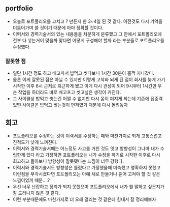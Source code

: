 ## portfolio

- 오늘로 포트폴리오를 고치고 ? 만든지 한 3~4일 된 것 같다. 이전것도 다시 기억을 더듬어가며 쓸 것이기 때문에 아마 정확할 것이다.
- 이력서와 경력기술서의 있는 내용들을 차분하게 분류했고 그 안에서 포트폴리오에 전부 다 넣는거이 맞을까 맞다면 어떻게 구성해야 할까 라는 부분들로 포트폴리오를 수정했다.

### 잘못한 점

- 일단 1시간 정도 하고 배고파서 밥먹고 씻다보니 1시간 30분이 훌쩍 지나갔다.
- 물론 이게 잘못된 점은 아닐 수 있지만 이렇게 고착화 되게 된 점이 회사를 늦게 가기 시작한 이후 8시 근처로 퇴근하게 됐고 이게 다시 관성이 되어 9시부터 1시간만 무슨 작업을 하더라도 바로 배고프고 씻고싶은 생각이 커진다.
- 그 사이클상 밥먹고 씻는건 어쩔 수 없지만 다시 몸이 퍼지게 되는데 기존에 집중력있떤 사이클은 밥먹고 씻는것이 먼저였기 때문에 다시 돌려놓자


## 회고

- 포트폴리오를 수정하는 것이 이력서를 수정하는 때와 마찬가지로 되게 고통스럽고 진척도가 낮게 느껴진다.
- 이력서와 경력기술서때는 어느정도 사고를 거친 것도 잇고 방향성이 그나마 내가 수립한게 있다 라고 가정하면 포트폴리오는 내가 수정을 하기로 시작한 이후로 다시 회고하고 돌아보니 방향성이 잘못됐다는 느낌이 너무 강했다.
- 이력서와 경력기술서도 방향성은 틀렸다고 가정했을때 미숙했고 명확하지 못했고 이런점을 부각시켰다면 포트폴리오는 아예 새로 만들거나 뜯어 고쳐야 할 것 같은 느낌이었끼 때문....?
- 우선 너무 난잡하고 정리가 되지 못했으며 포트폴리오에서 내가 뭘 말하고 싶은지가 잘 드러나지 않은 것 같다.
- 이런 부분때문에도 마찬가지로 더 오래 걸리는 것 같은데 힘내서 잘 정리해보자
